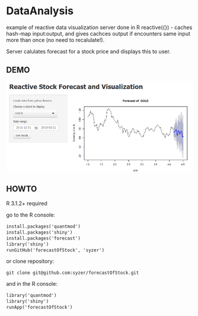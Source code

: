 # DataAnalysis


example of reactive data visualization server done in R
reactive({}) - caches hash-map input:output, and gives cachces output if encounters same input more than once (no need to recalulate!).

Server calulates forecast for a stock price and displays this to user.

## DEMO
![demoImage2](https://raw.githubusercontent.com/syzer/forecastOfStock/master/wiki/demo.png)

## HOWTO

R 3.1.2+ required
    
go to the R console:

    install.packages('quantmod')
    install.packages('shiny')
	install.packages('forecast')
    library('shiny')
    runGitHub('forecastOfStock', 'syzer') 
    

or clone repository:

    git clone git@github.com:syzer/forecastOfStock.git

and in the R console:
    
    library('quantmod')
    library('shiny')
    runApp('forecastOfStock')

